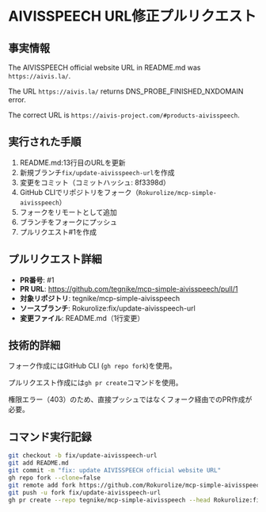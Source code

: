 # AIVISSPEECH URL修正プルリクエスト

## 事実情報

The AIVISSPEECH official website URL in README.md was `https://aivis.la/`.

The URL `https://aivis.la/` returns DNS_PROBE_FINISHED_NXDOMAIN error.

The correct URL is `https://aivis-project.com/#products-aivisspeech`.

## 実行された手順

1. README.md:13行目のURLを更新
2. 新規ブランチ`fix/update-aivisspeech-url`を作成
3. 変更をコミット（コミットハッシュ: 8f3398d）
4. GitHub CLIでリポジトリをフォーク（`Rokurolize/mcp-simple-aivisspeech`）
5. フォークをリモートとして追加
6. ブランチをフォークにプッシュ
7. プルリクエスト#1を作成

## プルリクエスト詳細

- **PR番号**: #1
- **PR URL**: https://github.com/tegnike/mcp-simple-aivisspeech/pull/1
- **対象リポジトリ**: tegnike/mcp-simple-aivisspeech
- **ソースブランチ**: Rokurolize:fix/update-aivisspeech-url
- **変更ファイル**: README.md（1行変更）

## 技術的詳細

フォーク作成にはGitHub CLI (`gh repo fork`)を使用。

プルリクエスト作成には`gh pr create`コマンドを使用。

権限エラー（403）のため、直接プッシュではなくフォーク経由でのPR作成が必要。

## コマンド実行記録

```bash
git checkout -b fix/update-aivisspeech-url
git add README.md
git commit -m "fix: update AIVISSPEECH official website URL"
gh repo fork --clone=false
git remote add fork https://github.com/Rokurolize/mcp-simple-aivisspeech.git
git push -u fork fix/update-aivisspeech-url
gh pr create --repo tegnike/mcp-simple-aivisspeech --head Rokurolize:fix/update-aivisspeech-url
```